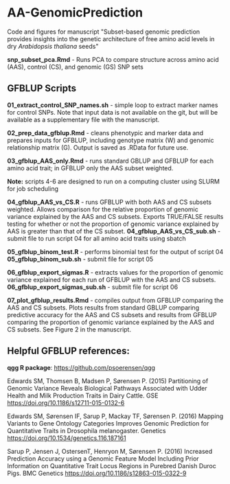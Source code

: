 # AA-GenomicPrediction

Code and figures for manuscript "Subset-based genomic prediction provides insights into the genetic architecture of free amino acid levels in dry <i>Arabidopsis thaliana</i> seeds"

**snp_subset_pca.Rmd** - Runs PCA to compare structure across amino acid (AAS), control (CS), and genomic (GS) SNP sets

## GFBLUP Scripts
**01_extract_control_SNP_names.sh** - simple loop to extract marker names for control SNPs. Note that input data is not available on the git, but will be available as a supplementary file with the manuscript.

**02_prep_data_gfblup.Rmd** - cleans phenotypic and marker data and prepares inputs for GFBLUP, including genotype matrix (W) and genomic relationship matrix (G). Output is saved as .RData for future use.

**03_gfblup_AAS_only.Rmd** - runs standard GBLUP and GFBLUP for each amino acid trait; in GFBLUP only the AAS subset weighted. 

**Note:** scripts 4-6 are designed to run on a computing cluster using SLURM for job scheduling

**04_gfblup_AAS_vs_CS.R** - runs GFBLUP with both AAS and CS subsets weighted. Allows comparison for the relative proportion of genomic variance explained by the AAS and CS subsets. Exports TRUE/FALSE results testing for whether or not the proportion of genomic variance explained by AAS is greater than that of the CS subset. 
**04_gfblup_AAS_vs_CS_sub.sh** - submit file to run script 04 for all amino acid traits using sbatch

**05_gfblup_binom_test.R** - performs binomial test for the output of script 04
**05_gfblup_binom_sub.sh** - submit file for script 05

**06_gfblup_export_sigmas.R** - extracts values for the proportion of genomic variance explained for each run of GFBLUP with the AAS and CS subsets.
**06_gfblup_export_sigmas_sub.sh** - submit file for script 06

**07_plot_gfblup_results.Rmd** - compiles output from GFBLUP comparing the AAS and CS subsets. Plots results from standard GBLUP comparing predictive accuracy for the AAS and CS subsets and results from GFBLUP comparing the proportion of genomic variance explained by the AAS and CS subsets. See Figure 2 in the manuscript. 

## Helpful GFBLUP references:
**qgg R package**: https://github.com/psoerensen/qgg

Edwards SM, Thomsen B, Madsen P, Sørensen P. (2015) Partitioning of Genomic Variance Reveals Biological Pathways Associated with Udder Health and Milk Production Traits in Dairy Cattle. GSE https://doi.org/10.1186/s12711-015-0132-6

Edwards SM, Sørensen IF, Sarup P, Mackay TF, Sørensen P. (2016) Mapping Variants to Gene Ontology Categories Improves Genomic Prediction for Quantitative Traits in Drosophila melanogaster. Genetics https://doi.org/10.1534/genetics.116.187161

Sarup P, Jensen J, OstersenT, Henryon M, Sørensen P. (2016) Increased Prediction Accuracy using a Genomic Feature Model Including Prior Information on Quantitative Trait Locus Regions in Purebred Danish Duroc Pigs. BMC Genetics https://doi.org/10.1186/s12863-015-0322-9
